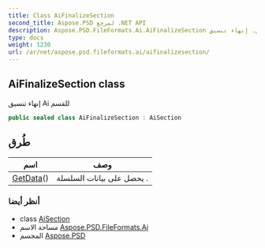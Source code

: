 ```yaml
---
title: Class AiFinalizeSection
second_title: Aspose.PSD لمرجع .NET API
description: Aspose.PSD.FileFormats.Ai.AiFinalizeSection فصل. إنهاء تنسيق Ai للقسم
type: docs
weight: 1230
url: /ar/net/aspose.psd.fileformats.ai/aifinalizesection/
---
```

## AiFinalizeSection class

إنهاء تنسيق Ai للقسم

```csharp
public sealed class AiFinalizeSection : AiSection
```

## طُرق

| اسم | وصف |
| --- | --- |
| [GetData](../../aspose.psd.fileformats.ai/aisection/getdata/)() | يحصل على بيانات السلسلة . |

### أنظر أيضا

* class [AiSection](../aisection/)
* مساحة الاسم [Aspose.PSD.FileFormats.Ai](../../aspose.psd.fileformats.ai/)
* المجسم [Aspose.PSD](../../)


